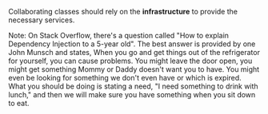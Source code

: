 Collaborating classes should rely on the **infrastructure** to provide the necessary services.

Note:
On Stack Overflow, there's a question called "How to explain Dependency Injection to a 5-year old". The best answer is provided by one John Munsch and states,
When you go and get things out of the refrigerator for yourself, you can cause problems. You might leave the door open, you might get something Mommy or Daddy doesn't
want you to have. You might even be looking for something we don't even have or which is expired. What you should be doing is stating a need, "I need something to drink
with lunch," and then we will make sure you have something when you sit down to eat.